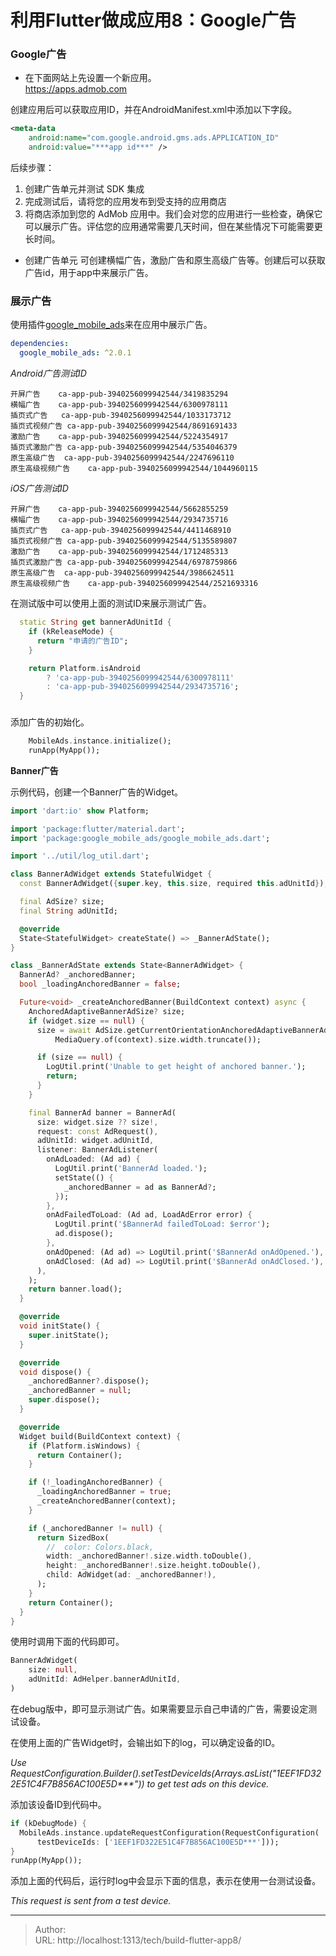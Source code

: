 # 利用Flutter做成应用8：Google广告



### Google广告

* 在下面网站上先设置一个新应用。  
https://apps.admob.com

创建应用后可以获取应用ID，并在AndroidManifest.xml中添加以下字段。
```xml
<meta-data
    android:name="com.google.android.gms.ads.APPLICATION_ID"
    android:value="***app id***" />
```

后续步骤：  
1) 创建广告单元并测试 SDK 集成  
2) 完成测试后，请将您的应用发布到受支持的应用商店  
3) 将商店添加到您的 AdMob 应用中。我们会对您的应用进行一些检查，确保它可以展示广告。评估您的应用通常需要几天时间，但在某些情况下可能需要更长时间。

* 创建广告单元
可创建横幅广告，激励广告和原生高级广告等。创建后可以获取广告id，用于app中来展示广告。


### 展示广告

使用插件[google_mobile_ads](https://pub.flutter-io.cn/packages/google_mobile_ads)来在应用中展示广告。

```yaml
dependencies:
  google_mobile_ads: ^2.0.1
```

*Android广告测试ID*
```
开屏广告	ca-app-pub-3940256099942544/3419835294
横幅广告	ca-app-pub-3940256099942544/6300978111
插页式广告	ca-app-pub-3940256099942544/1033173712
插页式视频广告	ca-app-pub-3940256099942544/8691691433
激励广告	ca-app-pub-3940256099942544/5224354917
插页式激励广告	ca-app-pub-3940256099942544/5354046379
原生高级广告	ca-app-pub-3940256099942544/2247696110
原生高级视频广告	ca-app-pub-3940256099942544/1044960115
```

*iOS广告测试ID*
```
开屏广告	ca-app-pub-3940256099942544/5662855259
横幅广告	ca-app-pub-3940256099942544/2934735716
插页式广告	ca-app-pub-3940256099942544/4411468910
插页式视频广告	ca-app-pub-3940256099942544/5135589807
激励广告	ca-app-pub-3940256099942544/1712485313
插页式激励广告	ca-app-pub-3940256099942544/6978759866
原生高级广告	ca-app-pub-3940256099942544/3986624511
原生高级视频广告	ca-app-pub-3940256099942544/2521693316
```
在测试版中可以使用上面的测试ID来展示测试广告。
```dart
  static String get bannerAdUnitId {
    if (kReleaseMode) {
      return "申请的广告ID";
    }

    return Platform.isAndroid
        ? 'ca-app-pub-3940256099942544/6300978111'
        : 'ca-app-pub-3940256099942544/2934735716';
  }
```


### 

添加广告的初始化。
```dart
    MobileAds.instance.initialize();
    runApp(MyApp());
```

**Banner广告**

示例代码，创建一个Banner广告的Widget。  
```dart
import 'dart:io' show Platform;

import 'package:flutter/material.dart';
import 'package:google_mobile_ads/google_mobile_ads.dart';

import '../util/log_util.dart';

class BannerAdWidget extends StatefulWidget {
  const BannerAdWidget({super.key, this.size, required this.adUnitId});

  final AdSize? size;
  final String adUnitId;

  @override
  State<StatefulWidget> createState() => _BannerAdState();
}

class _BannerAdState extends State<BannerAdWidget> {
  BannerAd? _anchoredBanner;
  bool _loadingAnchoredBanner = false;

  Future<void> _createAnchoredBanner(BuildContext context) async {
    AnchoredAdaptiveBannerAdSize? size;
    if (widget.size == null) {
      size = await AdSize.getCurrentOrientationAnchoredAdaptiveBannerAdSize(
          MediaQuery.of(context).size.width.truncate());

      if (size == null) {
        LogUtil.print('Unable to get height of anchored banner.');
        return;
      }
    }

    final BannerAd banner = BannerAd(
      size: widget.size ?? size!,
      request: const AdRequest(),
      adUnitId: widget.adUnitId,
      listener: BannerAdListener(
        onAdLoaded: (Ad ad) {
          LogUtil.print('BannerAd loaded.');
          setState(() {
            _anchoredBanner = ad as BannerAd?;
          });
        },
        onAdFailedToLoad: (Ad ad, LoadAdError error) {
          LogUtil.print('$BannerAd failedToLoad: $error');
          ad.dispose();
        },
        onAdOpened: (Ad ad) => LogUtil.print('$BannerAd onAdOpened.'),
        onAdClosed: (Ad ad) => LogUtil.print('$BannerAd onAdClosed.'),
      ),
    );
    return banner.load();
  }

  @override
  void initState() {
    super.initState();
  }

  @override
  void dispose() {
    _anchoredBanner?.dispose();
    _anchoredBanner = null;
    super.dispose();
  }

  @override
  Widget build(BuildContext context) {
    if (Platform.isWindows) {
      return Container();
    }

    if (!_loadingAnchoredBanner) {
      _loadingAnchoredBanner = true;
      _createAnchoredBanner(context);
    }

    if (_anchoredBanner != null) {
      return SizedBox(
        //  color: Colors.black,
        width: _anchoredBanner!.size.width.toDouble(),
        height: _anchoredBanner!.size.height.toDouble(),
        child: AdWidget(ad: _anchoredBanner!),
      );
    }
    return Container();
  }
}
```
使用时调用下面的代码即可。
```dart
BannerAdWidget(
    size: null,
    adUnitId: AdHelper.bannerAdUnitId,
)
```

在debug版中，即可显示测试广告。如果需要显示自己申请的广告，需要设定测试设备。  

在使用上面的广告Widget时，会输出如下的log，可以确定设备的ID。

*Use RequestConfiguration.Builder().setTestDeviceIds(Arrays.asList("1EEF1FD322E51C4F7B856AC100E5D\***")) to get test ads on this device.*

添加该设备ID到代码中。
```dart
if (kDebugMode) {
  MobileAds.instance.updateRequestConfiguration(RequestConfiguration(
      testDeviceIds: ['1EEF1FD322E51C4F7B856AC100E5D***']));
}
runApp(MyApp());
```

添加上面的代码后，运行时log中会显示下面的信息，表示在使用一台测试设备。    

*This request is sent from a test device.*










---

> Author:   
> URL: http://localhost:1313/tech/build-flutter-app8/  

